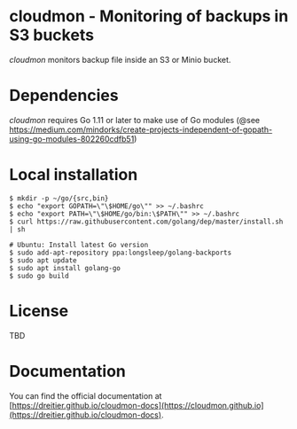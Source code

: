 # cloudmon - Monitoring of backups in S3 buckets
*cloudmon* monitors backup file inside an S3 or Minio bucket.

# Dependencies
*cloudmon* requires Go 1.11 or later to make use of Go modules (@see https://medium.com/mindorks/create-projects-independent-of-gopath-using-go-modules-802260cdfb51)

# Local installation

	$ mkdir -p ~/go/{src,bin}
	$ echo "export GOPATH=\"\$HOME/go\"" >> ~/.bashrc
	$ echo "export PATH=\"\$HOME/go/bin:\$PATH\"" >> ~/.bashrc
	$ curl https://raw.githubusercontent.com/golang/dep/master/install.sh | sh
	
	# Ubuntu: Install latest Go version
	$ sudo add-apt-repository ppa:longsleep/golang-backports
	$ sudo apt update
	$ sudo apt install golang-go
	$ sudo go build

# License
TBD

# Documentation
You can find the official documentation at [https://dreitier.github.io/cloudmon-docs](https://cloudmon.github.io](https://dreitier.github.io/cloudmon-docs).
